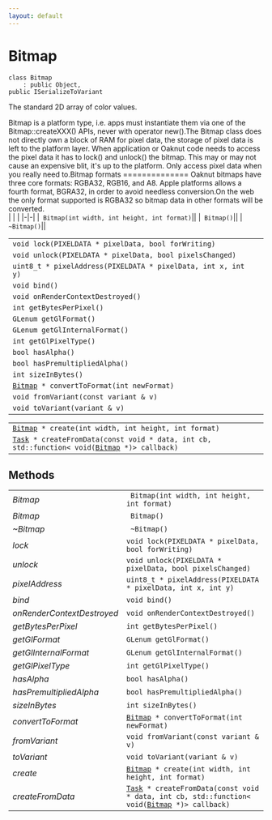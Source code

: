 ```yaml
---
layout: default
---
```


# Bitmap

```
class Bitmap
    : public Object, 
public ISerializeToVariant
```


The standard 2D array of color values.     

Bitmap is a platform type, i.e. apps must instantiate them via one of the Bitmap::createXXX() APIs, never with operator new().The Bitmap class does not directly own a block of RAM for pixel data, the storage of pixel data is left to the platform layer. When application or Oaknut code needs to access the pixel data it has to lock() and unlock() the bitmap. This may or may not cause an expensive blit, it's up to the platform. Only access pixel data when you really need to.Bitmap formats ============== Oaknut bitmaps have three core formats: RGBA32, RGB16, and A8. Apple platforms allows a fourth format, BGRA32, in order to avoid needless conversion.On the web the only format supported is RGBA32 so bitmap data in other formats will be converted.     
| | |
|-|-|
|` Bitmap(int width, int height, int format)`||
|` Bitmap()`||
|` ~Bitmap()`||


| | |
|-|-|
|`void lock(PIXELDATA * pixelData, bool forWriting)`||
|`void unlock(PIXELDATA * pixelData, bool pixelsChanged)`||
|`uint8_t * pixelAddress(PIXELDATA * pixelData, int x, int y)`||
|`void bind()`||
|`void onRenderContextDestroyed()`||
|`int getBytesPerPixel()`||
|`GLenum getGlFormat()`||
|`GLenum getGlInternalFormat()`||
|`int getGlPixelType()`||
|`bool hasAlpha()`||
|`bool hasPremultipliedAlpha()`||
|`int sizeInBytes()`||
|[`Bitmap`](/ref/graphics_group/Bitmap)` * convertToFormat(int newFormat)`||
|`void fromVariant(const variant & v)`||
|`void toVariant(variant & v)`||


| | |
|-|-|
|[`Bitmap`](/ref/graphics_group/Bitmap)` * create(int width, int height, int format)`||
|[`Task`](/ref/base_group/Task)` * createFromData(const void * data, int cb, std::function< void(`[`Bitmap`](/ref/graphics_group/Bitmap)` *)> callback)`||


## Methods

| | |
|-|-|
| *Bitmap* | ` Bitmap(int width, int height, int format)` |  |
| *Bitmap* | ` Bitmap()` |  |
| *~Bitmap* | ` ~Bitmap()` |  |
| *lock* | `void lock(PIXELDATA * pixelData, bool forWriting)` |  |
| *unlock* | `void unlock(PIXELDATA * pixelData, bool pixelsChanged)` |  |
| *pixelAddress* | `uint8_t * pixelAddress(PIXELDATA * pixelData, int x, int y)` |  |
| *bind* | `void bind()` |  |
| *onRenderContextDestroyed* | `void onRenderContextDestroyed()` |  |
| *getBytesPerPixel* | `int getBytesPerPixel()` |  |
| *getGlFormat* | `GLenum getGlFormat()` |  |
| *getGlInternalFormat* | `GLenum getGlInternalFormat()` |  |
| *getGlPixelType* | `int getGlPixelType()` |  |
| *hasAlpha* | `bool hasAlpha()` |  |
| *hasPremultipliedAlpha* | `bool hasPremultipliedAlpha()` |  |
| *sizeInBytes* | `int sizeInBytes()` |  |
| *convertToFormat* | [`Bitmap`](/ref/graphics_group/Bitmap)` * convertToFormat(int newFormat)` |  |
| *fromVariant* | `void fromVariant(const variant & v)` |  |
| *toVariant* | `void toVariant(variant & v)` |  |
| *create* | [`Bitmap`](/ref/graphics_group/Bitmap)` * create(int width, int height, int format)` |  |
| *createFromData* | [`Task`](/ref/base_group/Task)` * createFromData(const void * data, int cb, std::function< void(`[`Bitmap`](/ref/graphics_group/Bitmap)` *)> callback)` |  |
